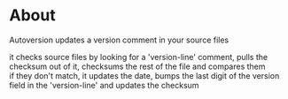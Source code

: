 # About
Autoversion updates a version comment in your source files

it checks source files by looking for a 'version-line' comment, pulls the checksum out of it, checksums the rest of the file and compares them  
if they don't match, it updates the date, bumps the last digit of the version field in the 'version-line' and updates the checksum
